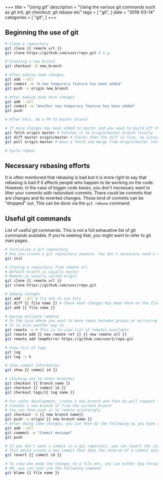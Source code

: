 +++
title = "Using git"
description = "Using the various git commands such as git init, git checkout, git rebase etc"
tags = [
    "git",
]
date = "3018-03-14"
categories = [
    "git",
]
+++

## Beginning the use of git

```bash
# Clone a repository
git clone {{ remote url }}
git clone https://github.com/user/repo.git # e.g.

# Creating a new branch
git checkout -b new_branch

# After making some changes
git add --all
git commit -m "A new temporary feature has been added"
git push -u origin new_branch

# After making even more changes
git add --all
git commit -m "Another new temporary feature has been added"
git push

# After this, do a PR to master branch

# If more changes has been added to master and you need to build off the latest master
git fetch origin master # Fetches it to origin/master branch locally
git diff master origin/master # Checks that the diff is fine, no issues caused
git pull origin master # Does a fetch and merge from origin/master into master

# Cycle repeat
```

## Necessary rebasing efforts

It is often mentioned that rebasing is bad but it is more right to say that rebasing is bad if it affects people who happen to be working on the code. However, in the case of bigger code bases, you don't necessary want to litter your commits with redundant commits. There could be commits that are changes and its reverted changes. Those kind of commits can be "dropped" out. This can be done via the `git rebase` command.

## Useful git commands

List of useful git commands. This is not a full exhaustive list of git commands available. If you're seeking that, you might want to refer to git man pages.

```bash
# Initialize a git repository
# One can create a git repository anymore. You don't necessary need a remote git repository for this
git init

# Cloning a repository from remote url
# Default branch is usually master
# Remote is usually called origin
git clone {{ remote url }}
git clone https://github.com/user/repo.git

# Adding changes
git add --all # Try not to use this
git diff {{ file name }} # Check what changes has been done on the file so far
git add {{ file name }}

# Having multiple remotes
# In the case where you want to move repos between groups or mirroring repos between multiple repos
# It is also another way to
git remote -v # This is to view list of remotes available
git remote add {{ new remote ref }} {{ new remote url }}
git remote add tempMirror https://github.com/user1/repo.git

# View list of logs
git log
git log -n 5

# View commit information
git show {{ commit id }}

# Checking out to other branches
git checkout {{ branch_name }}
git checkout {{ commit id }}
git checkout tags/{{ tag name }}

# For safer development, create a new branch and then do pull request to the master fork/branch
# Creates a new branch of from the current branch
# You can then push it to remote accordingly
git checkout -b {{ new branch name}}
git push -u origin {{ new branch name }}
# After doing some changes, you can then do the following as you have already added the remote accordingly
git add --all
git commmit -m "Commit message"
git push

# If you don't want a commit in a git repostory, you can revert the commit
# This would create a new commit that does the reverse of a commit selected
git revert {{ commit id }}

# To view who made the changes to a file etc, you can either dig through each commit one at a time
# OR, you can just use the following command
git blame {{ file name }}
```
